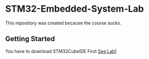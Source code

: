 # STM32-Embedded-System-Lab
This repository was created because the course sucks.

## Getting Started

You have to download STM32CubeIDE First
[See Lab1](https://github.com/tongplw/STM32-Embedded-System-Lab/blob/master/Lab1%20Basic%20MCU%20development%20on%20STM32/Lab1-Main.pdf)